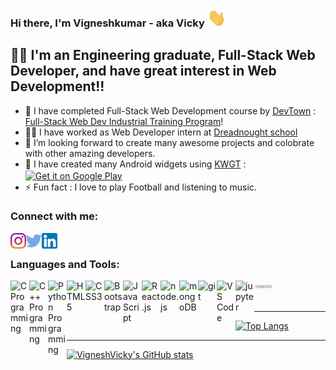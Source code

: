 ### Hi there, I'm Vigneshkumar - aka Vicky <img src="https://raw.githubusercontent.com/PriyaBihani/PriyaBihani/main/wave.gif" width="30px">

## 👨‍🎓 I'm an Engineering graduate, Full-Stack Web Developer, and have great interest in Web Development!!

- 📖 I have completed Full-Stack Web Development course by [DevTown](https://www.devtown.in/) : [Full-Stack Web Dev Industrial Training Program][course]!
- 👨‍💻 I have worked as Web Developer intern at [Dreadnought school](https://dreadnought.school/)
- 👯 I’m looking forward to create many awesome projects and colobrate with other amazing developers.
- 📱 I have created many Android widgets using [KWGT](https://play.google.com/store/apps/details?id=org.kustom.widget&hl=en_IN&gl=US) : <a href='https://play.google.com/store/apps/dev?id=5597854943914621048&pcampaignid=pcampaignidMKT-Other-global-all-co-prtnr-py-PartBadge-Mar2515-1'><img width="150px" align="center" alt='Get it on Google Play' src='https://play.google.com/intl/en_us/badges/static/images/badges/en_badge_web_generic.png'/></a>
- ⚡ Fun fact : I love to play Football and listening to music.

### Connect with me:

[<img align="left" alt="vignesh_vicky__003 | Instagram" width="25px" src="assets\instagram.png" />][instagram]
[<img align="left" alt="VigneshVickyGVK | Twitter" width="25px" src="assets\twitter.png" />][twitter]
[<img align="left" alt="VigneshkumarG | LinkedIn" width="25px" src="assets\linkedin.png" />][linkedin]

<br />

### Languages and Tools:

<img align="left" alt="C Programming" width="30px" src="https://cdn.jsdelivr.net/gh/devicons/devicon/icons/c/c-original.svg" />
<img align="left" alt="C++ Programming" width="30px" src="https://cdn.jsdelivr.net/gh/devicons/devicon/icons/cplusplus/cplusplus-original.svg" />
<img align="left" alt="Python Programming" width="30px" src="https://cdn.jsdelivr.net/gh/devicons/devicon/icons/python/python-original.svg" />
<img align="left" alt="HTML5" width="30px" src="https://cdn.jsdelivr.net/gh/devicons/devicon/icons/html5/html5-original.svg" />
<img align="left" alt="CSS3" width="30px" src="https://cdn.jsdelivr.net/gh/devicons/devicon/icons/css3/css3-original.svg" />
<img align="left" alt="Bootstrap" width="30px" src="https://cdn.jsdelivr.net/gh/devicons/devicon/icons/bootstrap/bootstrap-original.svg" />
<img align="left" alt="JavaScript" width="30px" src="https://cdn.jsdelivr.net/gh/devicons/devicon/icons/javascript/javascript-original.svg" />
<img align="left" alt="React.js" width="30px" src="https://cdn.jsdelivr.net/gh/devicons/devicon/icons/react/react-original.svg" />
<img align="left" alt="node.js" width="30px" src="https://cdn.jsdelivr.net/gh/devicons/devicon/icons/nodejs/nodejs-original-wordmark.svg" />
<img align="center" alt="Express.js" width="30px" src="assets\expressjs.svg" />
<img align="left" alt="mongoDB" width="30px" src="https://cdn.jsdelivr.net/gh/devicons/devicon/icons/mongodb/mongodb-original-wordmark.svg" />
<img align="left" alt="git" width="30px" src="https://cdn.jsdelivr.net/gh/devicons/devicon/icons/git/git-original.svg" />
<img align="left" alt="VS Code" width="30px" src="https://cdn.jsdelivr.net/gh/devicons/devicon/icons/vscode/vscode-original-wordmark.svg" />
<img align="left" alt="jupyter" width="30px" src="https://cdn.jsdelivr.net/gh/devicons/devicon/icons/jupyter/jupyter-original-wordmark.svg" />

<br />
<br />

---

[![Top Langs](https://github-readme-stats.vercel.app/api/top-langs/?username=VigneshVicky003&title_color=8a2be2&text_color=ffffff&bg_color=202020&border_color=404040)](https://github.com/anuraghazra/github-readme-stats)

---

[![VigneshVicky's GitHub stats](https://github-readme-stats.vercel.app/api?username=VigneshVicky003&show_icons=true&title_color=8a2be2&text_color=ffffff&bg_color=202020&border_color=404040&icon_color=8a2be2)](https://github.com/anuraghazra/github-readme-stats)

[course]: https://www.devtown.in/product/full-stack-training-and-internship
[twitter]: https://twitter.com/VigneshVickyGVK
[instagram]: https://www.instagram.com/vignesh_vicky__003
[linkedin]: https://www.linkedin.com/in/vigneshkumarg
